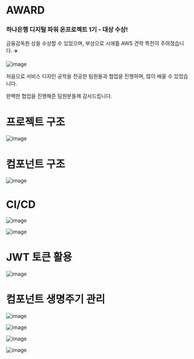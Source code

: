 # AWARD
### 하나은행 디지털 파워 온프로젝트 1기 - 대상 수상! 
금융감독원 상을 수상할 수 있었으며, 부상으로 시애틀 AWS 견학 특전이 주여졌습니다. ✈️

![image](https://github.com/wonHANANA/FRONT_ILogU/assets/35029025/45656ad0-d0e9-44cf-b5aa-a8c6ba3d24f1)

처음으로 서비스 디자인 공학을 전공한 팀원들과 협업을 진행하며, 많이 배울 수 있었습니다.

완벽한 협업을 진행해준 팀원분들께 감사드립니다.

# 프로젝트 구조

![image](https://github.com/wonHANANA/FRONT_ILogU/assets/35029025/6728754e-3a1b-40a6-b043-644524cf7a19)

# 컴포넌트 구조

![image](https://github.com/wonHANANA/FRONT_ILogU/assets/35029025/1b8696a5-cacc-41a0-adbe-60442ba9e31d)

# CI/CD

![image](https://github.com/wonHANANA/FRONT_ILogU/assets/35029025/8386931c-0d60-4380-8660-ca5e8ec4b251)

![image](https://github.com/wonHANANA/FRONT_ILogU/assets/35029025/0d4a3221-f40e-4d14-95a2-fed783cddd37)

# JWT 토큰 활용

![image](https://github.com/wonHANANA/FRONT_ILogU/assets/35029025/c44231f9-5650-4592-840b-cbd3dd9ab7d6)

# 컴포넌트 생명주기 관리

![image](https://github.com/wonHANANA/FRONT_ILogU/assets/35029025/37f8a7ab-aa8a-4307-8232-b4499c8261b1)

![image](https://github.com/wonHANANA/FRONT_ILogU/assets/35029025/ff2df1d4-9d34-413d-a9c7-42ea422a4c83)

![image](https://github.com/wonHANANA/FRONT_ILogU/assets/35029025/09dfc3bc-792e-4012-9543-9b01f37b79f3)

![image](https://github.com/wonHANANA/FRONT_ILogU/assets/35029025/9b841bf5-a8a7-4aa0-a0f8-394c3ba616bd)





